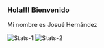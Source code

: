 ### Hola!!! Bienvenido
Mi nombre es Josué Hernández

![Stats-1](https://github-readme-stats.vercel.app/api?username=JosueHernandezR&count_private=true&theme=vue&show_icons=true)
![Stats-2](https://github-readme-stats.vercel.app/api/top-langs/?username=JosueHernandezR&theme=vue)
<!--
**JosueHernandezR/JosueHernandezR** is a ✨ _special_ ✨ repository because its `README.md` (this file) appears on your GitHub profile.

Here are some ideas to get you started:

- 🔭 I’m currently working on ...
- 🌱 I’m currently learning ...
- 👯 I’m looking to collaborate on ...
- 🤔 I’m looking for help with ...
- 💬 Ask me about ...
- 📫 How to reach me: ...
- 😄 Pronouns: ...
- ⚡ Fun fact: ...
-->
